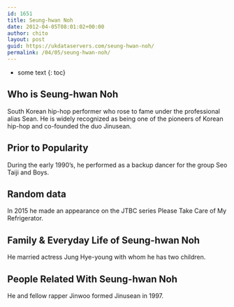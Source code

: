 ```yaml
---
id: 1651
title: Seung-hwan Noh
date: 2012-04-05T08:01:02+00:00
author: chito
layout: post
guid: https://ukdataservers.com/seung-hwan-noh/
permalink: /04/05/seung-hwan-noh/
---
```


* some text
{: toc}
          
          
## Who is  Seung-hwan Noh
                  
                  
                  
South Korean hip-hop performer who rose to fame under the professional alias Sean. He is widely recognized as being one of the pioneers of Korean hip-hop and co-founded the duo Jinusean. 
                  
                
                
                
## Prior to Popularity 
                  
                  
                  
During the early 1990&#8217;s, he performed as a backup dancer for the group Seo Taiji and Boys. 
                  
                
                
                
## Random data 
                  
                  
                  
In 2015 he made an appearance on the JTBC series Please Take Care of My Refrigerator.
                  
                
                
                
## Family & Everyday Life of Seung-hwan Noh
                  
                  
                  
He married actress Jung Hye-young with whom he has two children. 
                  
                
                
                
## People Related With  Seung-hwan Noh
                  
                  
                  
He and fellow rapper Jinwoo formed Jinusean in 1997. 
                  
                
              
            
          
          
          
    
    
  
